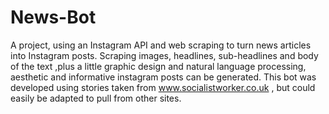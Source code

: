 # News-Bot
A project, using an Instagram API and web scraping to turn news articles into Instagram posts. Scraping images, headlines, sub-headlines and body of the text ,plus a little graphic design and natural language processing, aesthetic and informative instagram posts can be generated. This bot was developed using stories taken from www.socialistworker.co.uk , but could easily be adapted to pull from other sites.

